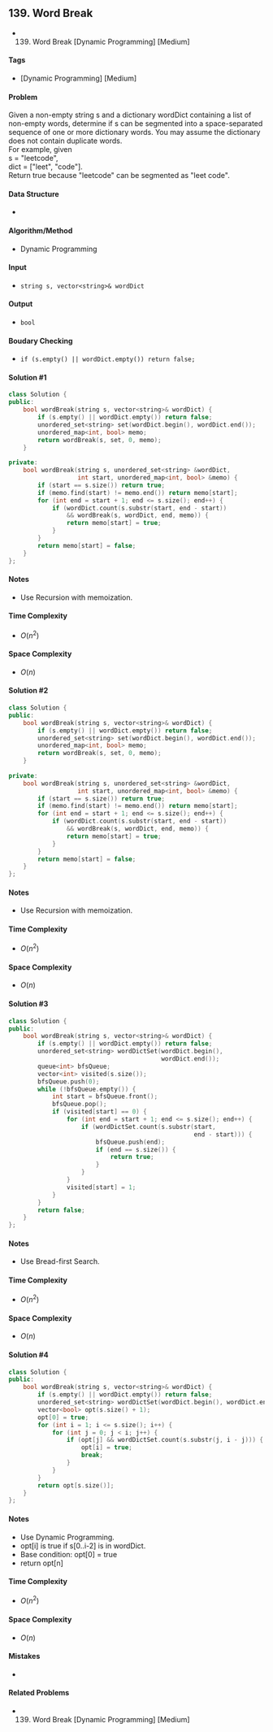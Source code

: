 ## 139. Word Break
- 139. Word Break [Dynamic Programming] [Medium]

#### Tags
- [Dynamic Programming] [Medium]

#### Problem
Given a non-empty string s and a dictionary wordDict containing a list of non-empty words, determine if s can be segmented into a space-separated sequence of one or more dictionary words. You may assume the dictionary does not contain duplicate words.  
For example, given  
s = "leetcode",  
dict = ["leet", "code"].  
Return true because "leetcode" can be segmented as "leet code".

#### Data Structure
- 

#### Algorithm/Method
- Dynamic Programming

#### Input
- `string s, vector<string>& wordDict`

#### Output
- `bool`

#### Boudary Checking
- `if (s.empty() || wordDict.empty()) return false;`

#### Solution #1
``` C++
class Solution {
public:
    bool wordBreak(string s, vector<string>& wordDict) {
        if (s.empty() || wordDict.empty()) return false;
        unordered_set<string> set(wordDict.begin(), wordDict.end());
        unordered_map<int, bool> memo;
        return wordBreak(s, set, 0, memo);
    }
    
private:
    bool wordBreak(string s, unordered_set<string> &wordDict,
                   int start, unordered_map<int, bool> &memo) {
        if (start == s.size()) return true;
        if (memo.find(start) != memo.end()) return memo[start];
        for (int end = start + 1; end <= s.size(); end++) {
            if (wordDict.count(s.substr(start, end - start))
                && wordBreak(s, wordDict, end, memo)) {
                return memo[start] = true;
            }
        }
        return memo[start] = false;
    }
};
```

#### Notes
- Use Recursion with memoization.

#### Time Complexity
- $O(n^2)$

#### Space Complexity
- $O(n)$

#### Solution #2
``` C++
class Solution {
public:
    bool wordBreak(string s, vector<string>& wordDict) {
        if (s.empty() || wordDict.empty()) return false;
        unordered_set<string> set(wordDict.begin(), wordDict.end());
        unordered_map<int, bool> memo;
        return wordBreak(s, set, 0, memo);
    }
    
private:
    bool wordBreak(string s, unordered_set<string> &wordDict,
                   int start, unordered_map<int, bool> &memo) {
        if (start == s.size()) return true;
        if (memo.find(start) != memo.end()) return memo[start];
        for (int end = start + 1; end <= s.size(); end++) {
            if (wordDict.count(s.substr(start, end - start))
                && wordBreak(s, wordDict, end, memo)) {
                return memo[start] = true;
            }
        }
        return memo[start] = false;
    }
};
```

#### Notes
- Use Recursion with memoization.

#### Time Complexity
- $O(n^2)$

#### Space Complexity
- $O(n)$

#### Solution #3
``` C++
class Solution {
public:
    bool wordBreak(string s, vector<string>& wordDict) {
        if (s.empty() || wordDict.empty()) return false;
        unordered_set<string> wordDictSet(wordDict.begin(),
                                          wordDict.end());
        queue<int> bfsQueue;
        vector<int> visited(s.size());
        bfsQueue.push(0);
        while (!bfsQueue.empty()) {
            int start = bfsQueue.front();
            bfsQueue.pop();
            if (visited[start] == 0) {
                for (int end = start + 1; end <= s.size(); end++) {
                    if (wordDictSet.count(s.substr(start,
                                                   end - start))) {
                        bfsQueue.push(end);
                        if (end == s.size()) {
                            return true;
                        }
                    }
                }
                visited[start] = 1;
            }
        }
        return false;
    }
};
```

#### Notes
- Use Bread-first Search.

#### Time Complexity
- $O(n^2)$

#### Space Complexity
- $O(n)$

#### Solution #4
``` C++
class Solution {
public:
    bool wordBreak(string s, vector<string>& wordDict) {
        if (s.empty() || wordDict.empty()) return false;
        unordered_set<string> wordDictSet(wordDict.begin(), wordDict.end());
        vector<bool> opt(s.size() + 1);
        opt[0] = true;
        for (int i = 1; i <= s.size(); i++) {
            for (int j = 0; j < i; j++) {
                if (opt[j] && wordDictSet.count(s.substr(j, i - j))) {
                    opt[i] = true;
                    break;
                }
            }
        }
        return opt[s.size()];
    }
};
```

#### Notes
- Use Dynamic Programming.
- opt[i] is true if s[0..i-2] is in wordDict.
- Base condition: opt[0] = true
- return opt[n]

#### Time Complexity
- $O(n^2)$

#### Space Complexity
- $O(n)$

#### Mistakes
- 

#### Related Problems
- 139. Word Break [Dynamic Programming] [Medium]
